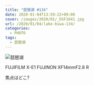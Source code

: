 ```yaml
---
title: "琵琶湖 #134"
date: 2020-01-04T13:59:22+09:00
cover: /images/2020/01/_DSF1641.jpg
url: /2020/01/04/lake-biwa-134/
categories:
  - PHOTO
tags:
  - 琵琶湖
---
```


![琵琶湖](/images/2020/01/_DSF1642.jpg "琵琶湖")

FUJIFILM X-E1 FUJINON XF14mmF2.8 R

焦点はどこ?
